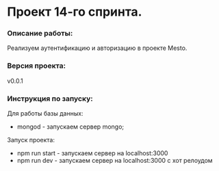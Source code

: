 # Проект 14-го спринта.
### Описание работы:
Реализуем аутентификацию и авторизацию в проекте Mesto.
### Версия проекта:
v0.0.1
### Инструкция по запуску:
Для работы базы данных:
*  mongod - запускаем сервер mongo;

Запуск проекта:
*  npm run start - запускаем сервер на localhost:3000
*  npm run dev - запускаем сервер на localhost:3000 с хот релоудом

